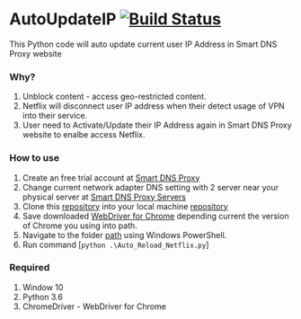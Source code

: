 # AutoUpdateIP [![Build Status](https://travis-ci.org/raboof/nethogs.svg?branch=master)](https://travis-ci.org/raboof/nethogs)
This Python code will auto update current user IP Address in Smart DNS Proxy website

### Why?
1. Unblock content - access geo-restricted content.
2. Netflix will disconnect user IP address when their detect usage of VPN into their service.
3. User need to Activate/Update their IP Address again in Smart DNS Proxy website to enalbe access Netflix.

### How to use
1. Create an free trial account at [Smart DNS Proxy](https://www.smartdnsproxy.com/SignUp) 
2. Change current network adapter DNS setting with 2 server near your physical server at [Smart DNS Proxy Servers](https://www.smartdnsproxy.com/Servers) 
3. Clone this [repository](https://github.com/saifulaffendy21/AutoUpdateIP) into your local machine [repository](https://github.com/saifulaffendy21/AutoUpdateIP)
4. Save downloaded [WebDriver for Chrome](https://sites.google.com/a/chromium.org/chromedriver/downloads) depending current the version of Chrome you using into path.
5. Navigate to the folder [path](https://github.com/saifulaffendy21/AutoUpdateIP) using Windows PowerShell.
6. Run command [`python .\Auto_Reload_Netflix.py`]

### Required
1. Window 10
2. Python 3.6
3. ChromeDriver - WebDriver for Chrome
